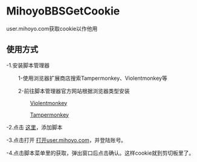 # MihoyoBBSGetCookie

user.mihoyo.com获取cookie以作他用  

## 使用方式


-1.安装脚本管理器  

        1-使用浏览器扩展商店搜索Tampermonkey、Violentmonkey等  



        2-前往脚本管理器官方网站根据浏览器类型安装  


                [Violentmonkey](https://violentmonkey.github.io/get-it/)  


                [Tampermonkey](https://www.tampermonkey.net/)  



-2.点击 [这里](https://jsd.cdn.zzko.cn/gh/a776058959/MihoyoBBSGetCookie@main/mihoyo.com%E8%8E%B7%E5%8F%96cookie.user.js)，添加脚本  


-3.点击打开 [打开user.mihoyo.com](https://user.mihoyo.com/)，并登陆账号。  


-4.点击脚本菜单里的获取，弹出窗口后点击确认。这样cookie就到剪切板里了。  
